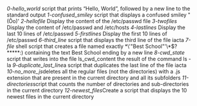 *0-hello_world* script that prints “Hello, World”, followed by a new line to the standard output
*1-confused_smiley* script that displays a confused smiley "(Ôo)'
*2-hellofile* Display the content of the /etc/passwd file
*3-twofiles* Display the content of /etc/passwd and /etc/hosts
*4-lastlines* Display the last 10 lines of /etc/passwd
*5-firstlines* Display the first 10 lines of /etc/passwd
*6-third_line* script that displays the third line of the file iacta
*7-file* shell script that creates a file named exactly \*\\'"Best School"\'\\*$\?\*\*\*\*\*:) containing the text Best School ending by a new line
*8-cwd_state* script that writes into the file ls_cwd_content the result of the command ls -la
*9-duplicate_last_line*a script that duplicates the last line of the file iacta
*10-no_more_js*deletes all the regular files (not the directories) with a .js extension that are present in the current directory and all its subfolders
*11-directories*script that counts the number of directories and sub-directories in the current directory
*12-newest_files*Create a script that displays the 10 newest files in the current directory